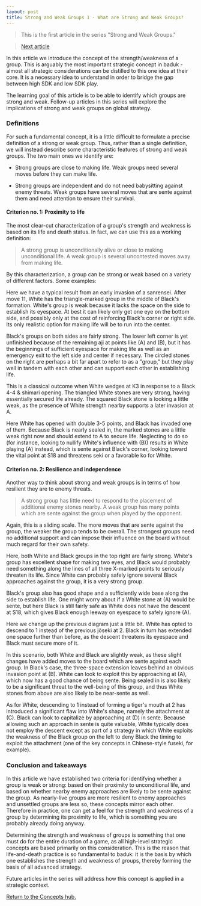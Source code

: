 ```yaml
---
layout: post
title: Strong and Weak Groups 1 - What are Strong and Weak Groups?
---
```


<link rel="stylesheet" type="text/css" href="/assets/css/besogo.css">
<link rel="stylesheet" type="text/css" href="/assets/css/board-wood.css">

<script src="/assets/js/besogo.js"></script>
<script src="/assets/js/editor.js"></script>
<script src="/assets/js/gameRoot.js"></script>
<script src="/assets/js/svgUtil.js"></script>
<script src="/assets/js/parseSgf.js"></script>
<script src="/assets/js/loadSgf.js"></script>
<script src="/assets/js/saveSgf.js"></script>
<script src="/assets/js/boardDisplay.js"></script>
<script src="/assets/js/coord.js"></script>
<script src="/assets/js/toolPanel.js"></script>
<script src="/assets/js/filePanel.js"></script>
<script src="/assets/js/controlPanel.js"></script>
<script src="/assets/js/namesPanel.js"></script>
<script src="/assets/js/commentPanel.js"></script>
<script src="/assets/js/treePanel.js"></script>

<body onload="besogo.autoInit()">

<section markdown="1">

> This is the first article in the series "Strong and Weak Groups."

> [Next article](/concepts/2021/02/20/strong-weak-groups-2-attack-and-defense/)

In this article we introduce the concept of the strength/weakness of a group.
This is arguably the most important strategic concept in baduk - almost all strategic considerations can be distilled to this one idea at their core.
It is a necessary idea to understand in order to bridge the gap between high SDK and low SDK play.

The learning goal of this article is to be able to identify which groups are strong and weak.
Follow-up articles in this series will explore the implications of strong and weak groups on global strategy.

### Definitions

For such a fundamental concept, it is a little difficult to formulate a precise definition of a strong or weak group.
Thus, rather than a single definition, we will instead describe some characteristic features of strong and weak groups.
The two main ones we identify are:

* Strong groups are close to making life. Weak groups need several moves before they can make life.

* Strong groups are independent and do not need babysitting against enemy threats. Weak groups have several moves that are sente against them and need attention to ensure their survival.

#### Criterion no. 1: Proximity to life

The most clear-cut characterization of a group's strength and weakness is based on its life and death status.
In fact, we can use this as a working definition:

> A strong group is unconditionally alive or close to making unconditional life.
A weak group is several uncontested moves away from making life.

By this characterization, a group can be strong or weak based on a variety of different factors.
Some examples:

</section>

<div class="besogo-viewer" realstones="on" maxwidth="550" nowheel="true" coord="western" panels="control+tree" orient="portrait" portratio="none" sgf="/assets/sgf/2021-02-19-sgf/strong-weak-groups-sgf/01.sgf"></div>

<section markdown="1">

Here we have a typical result from an early invasion of a sanrensei.
After move 11, White has the triangle-marked group in the middle of Black's formation.
White's group is weak because it lacks the space on the side to establish its eyespace.
At best it can likely only get one eye on the bottom side, and possibly only at the cost of reinforcing Black's corner or right side.
Its only realistic option for making life will be to run into the center.

Black's groups on both sides are fairly strong. The lower left corner is yet unfinished because of the remaining aji at points like (A) and (B), but it has the beginnings of sufficient eyespace for making life as well as an emergency exit to the left side and center if necessary. The circled stones on the right are perhaps a bit far apart to refer to as a "group," but they play well in tandem with each other and can support each other in establishing life.

</section>

<div class="besogo-viewer" realstones="on" maxwidth="550" nowheel="true" coord="western" panels="control+tree" orient="portrait" portratio="none" sgf="/assets/sgf/2021-02-19-sgf/strong-weak-groups-sgf/02.sgf"></div>


<section markdown="1">

This is a classical outcome when White wedges at K3 in response to a Black 4-4 & shimari opening.
The triangled White stones are very strong, having essentially secured life already.
The squared Black stone is looking a little weak, as the presence of White strength nearby supports a later invasion at A.

</section>

<div class="besogo-viewer" realstones="on" maxwidth="550" nowheel="true" coord="western" panels="control+tree" orient="portrait" portratio="none" sgf="/assets/sgf/2021-02-19-sgf/strong-weak-groups-sgf/03.sgf"></div>

<section markdown="1">

Here White has opened with double 3-5 points, and Black has invaded one of them.
Because Black is nearly sealed in, the marked stones are a little weak right now and should extend to A to secure life.
Neglecting to do so (for instance, looking to nullify White's influence with (B)) results in White playing (A) instead, which is sente against Black's corner, looking toward the vital point at S18 and threatens seki or a favorable ko for White.

#### Criterion no. 2: Resilience and independence

Another way to think about strong and weak groups is in terms of how resilient they are to enemy threats.

> A strong group has little need to respond to the placement of additional enemy stones nearby. A weak group has many points which are sente against the group when played by the opponent.

Again, this is a sliding scale.
The more moves that are sente against the group, the weaker the group tends to be overall.
The strongest groups need no additional support and can impose their influence on the board without much regard for their own safety.

</section>

<div class="besogo-viewer" realstones="on" maxwidth="550" nowheel="true" coord="western" panels="control+tree" orient="portrait" portratio="none" sgf="/assets/sgf/2021-02-19-sgf/strong-weak-groups-sgf/04.sgf"></div>

<section markdown="1">

Here, both White and Black groups in the top right are fairly strong. White's group has excellent shape for making two eyes, and Black would probably need something along the lines of all three X-marked points to seriously threaten its life.
Since White can probably safely ignore several Black approaches against the group, it is a very strong group.

Black's group also has good shape and a sufficiently wide base along the side to establish life.
One might worry about if a White stone at (A) would be sente, but here Black is still fairly safe as White does not have the descent at S18, which gives Black enough leeway on eyespace to safely ignore (A).

</section>

<div class="besogo-viewer" realstones="on" maxwidth="550" nowheel="true" coord="western" panels="control+tree+comment" orient="portrait" portratio="none" sgf="/assets/sgf/2021-02-19-sgf/strong-weak-groups-sgf/05.sgf"></div>

<section markdown="1">

Here we change up the previous diagram just a little bit.
White has opted to descend to 1 instead of the previous jōseki at 2.
Black in turn has extended one space further than before, as the descent threatens its eyespace and Black must secure more of it.

In this scenario, both White and Black are slightly weak, as these slight changes have added moves to the board which are sente against each group.
In Black's case, the three-space extension leaves behind an obvious invasion point at (B).
White can look to exploit this by approaching at (A), which now has a good chance of being sente.
Being sealed in is also likely to be a significant threat to the well-being of this group, and thus White stones from above are also likely to be near-sente as well.

As for White, descending to 1 instead of forming a tiger's mouth at 2 has introduced a significant flaw into White's shape, namely the attachment at (C).
Black can look to capitalize by approaching at (D) in sente.
Because allowing such an approach in sente is quite valuable, White typically does not employ the descent except as part of a strategy in which White exploits the weakness of the Black group on the left to deny Black the timing to exploit the attachment (one of the key concepts in Chinese-style fuseki, for example).

### Conclusion and takeaways

In this article we have established two criteria for identifying whether a group is weak or strong: based on their proximity to unconditional life, and based on whether nearby enemy approaches are likely to be sente against the group.
As nearly-live groups are more resilient to enemy approaches and unsettled groups are less so, these concepts mirror each other.
Therefore in practice, one can get a feel for the strength and weakness of a group by determining its proximity to life, which is something you are probably already doing anyway.

Determining the strength and weakness of groups is something that one must do for the entire duration of a game, as all high-level strategic concepts are based primarily on this consideration.
This is the reason that life-and-death practice is so fundamental to baduk: it is the basis by which one establishes the strength and weakness of groups, thereby forming the basis of all advanced strategy.

Future articles in the series will address how this concept is applied in a strategic context.

[Return to the Concepts hub.](/concepts/)

</section>